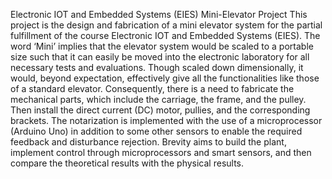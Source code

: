Electronic IOT and Embedded Systems (EIES) Mini-Elevator Project
This project is the design and fabrication of a mini elevator system for the partial fulfillment of the course Electronic IOT and Embedded Systems (EIES). The word ‘Mini’ implies that the elevator system would be scaled to a portable size such that it can easily be moved into the electronic laboratory for all necessary tests and evaluations. Though scaled down dimensionally, it would, beyond expectation, effectively give all the functionalities like those of a standard elevator.
Consequently, there is a need to fabricate the mechanical parts, which include the carriage, the frame, and the pulley. Then install the direct current (DC) motor, pullies, and the corresponding brackets. The notarization is implemented with the use of a microprocessor (Arduino Uno) in addition to some other sensors to enable the required feedback and disturbance rejection.
Brevity aims to build the plant, implement control through microprocessors and smart sensors, and then compare the theoretical results with the physical results.
